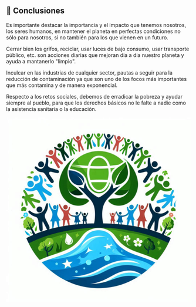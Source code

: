 ## 📑 Conclusiones

Es importante destacar la importancia y el impacto que tenemos nosotros, los seres humanos, en mantener el planeta en perfectas condiciones no sólo para nosotros, si no también para los que vienen en un futuro. 

Cerrar bien los grifos, reciclar, usar luces de bajo consumo, usar transporte público, etc. son acciones diarias que mejoran dia a dia nuestro planeta y ayuda a mantanerlo "limpio".

Inculcar en las industrias de cualquier sector, pautas a seguir para la reducción de contaminación ya que son uno de los focos más importantes que más contamina y de manera exponencial.

Respecto a los retos sociales, debemos de erradicar la pobreza y ayudar siempre al pueblo, para que los derechos básicos no le falte a nadie como la asistencia sanitaria o la educación.

![foto](img/logo_medioambiental.png)
